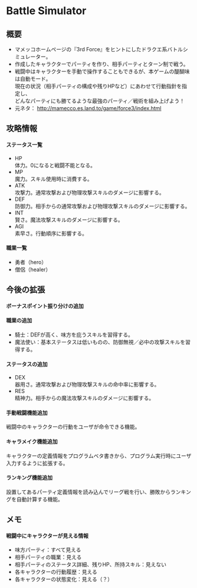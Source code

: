 # Battle Simulator

## 概要

- マメッコホームページの『3rd Force』をヒントにしたドラクエ系バトルシミュレーター。
- 作成したキャラクターでパーティを作り、相手パーティとターン制で戦う。
- 戦闘中はキャラクターを手動で操作することもできるが、本ゲームの醍醐味は自動モード。 <br>
  現在の状況（相手パーティの構成や残りHPなど）にあわせて行動指針を指定し、 <br>
  どんなパーティにも勝てるような最強のパーティ／戦術を組み上げよう！
- 元ネタ： http://mamecco.es.land.to/game/force3/index.html

## 攻略情報

#### ステータス一覧
- HP <br>
  体力。0になると戦闘不能となる。
- MP <br>
  魔力。スキル使用時に消費する。
- ATK <br>
  攻撃力。通常攻撃および物理攻撃スキルのダメージに影響する。
- DEF <br>
  防御力。相手からの通常攻撃および物理攻撃スキルのダメージに影響する。
- INT <br>
  賢さ。魔法攻撃スキルのダメージに影響する。
- AGI <br>
  素早さ。行動順序に影響する。

#### 職業一覧
- 勇者（hero）
- 僧侶（healer）

## 今後の拡張

#### ボーナスポイント振り分けの追加

#### 職業の追加

- 騎士：DEFが高く、味方を庇うスキルを習得する。
- 魔法使い：基本ステータスは低いものの、防御無視／必中の攻撃スキルを習得する。

#### ステータスの追加

- DEX <br>
  器用さ。通常攻撃および物理攻撃スキルの命中率に影響する。
- RES <br>
  精神力。相手からの魔法攻撃スキルのダメージに影響する。

#### 手動戦闘機能追加

戦闘中のキャラクターの行動をユーザが命令できる機能。

#### キャラメイク機能追加

キャラクターの定義情報をプログラムベタ書きから、プログラム実行時にユーザ入力するように拡張する。

#### ランキング機能追加

設置してあるパーティ定義情報を読み込んでリーグ戦を行い、勝敗からランキングを自動計算する機能。

## メモ

#### 戦闘中にキャラクターが見える情報

- 味方パーティ：すべて見える
- 相手パーティの職業：見える
- 相手パーティのステータス詳細、残りHP、所持スキル：見えない
- 各キャラクターの行動履歴：見える
- 各キャラクターの状態変化：見える（？）
